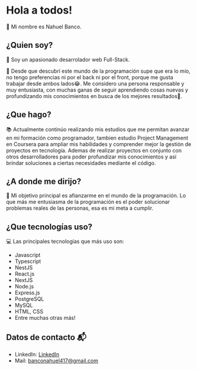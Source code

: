 # Hola a todos!
👋 Mi nombre es Nahuel Banco.

## ¿Quien soy?
🤩 Soy un apasionado desarrolador web Full-Stack.

🚀 Desde que descubrí este mundo de la programación supe que era lo mío, no tengo preferencias ni por el back ni por el front, porque me gusta trabajar desde ambos lados😂. 
Me considero una persona responsable y muy entusiasta, con muchas ganas de seguir aprendiendo cosas nuevas y profundizando mis conocimientos en busca de los mejores resultados💪. 

## ¿Que hago?
📚 Actualmente continúo realizando mis estudios que me permitan avanzar en mi formación como programador, tambien estudio Project Management en Coursera para ampliar mis habilidades y comprender mejor la gestión de proyectos en tecnología.
Ademas de realizar proyectos en conjunto con otros desarrolladores para poder profundizar mis conocimientos y así brindar soluciones a ciertas necesidades mediante el código.  

## ¿A donde me dirijo?
🎯 Mi objetivo principal es afianzarme en el mundo de la programación. 
Lo que más me entusiasma de la programación es el poder solucionar problemas reales de las personas, esa es mi meta a cumplir. 

## ¿Que tecnologías uso?
💻 Las principales tecnologías que más uso son: 
- Javascript
- Typescript
- NestJS
- React.js
- NextJS
- Node.js
- Express.js
- PostgreSQL
- MySQL
- HTML, CSS
- Entre muchas otras más!

## Datos de contacto 📬
- LinkedIn: [LinkedIn](https://www.linkedin.com/in/nahuel-alejandro-banco-707ab7301/)
- Mail: banconahuel417@gmail.com

